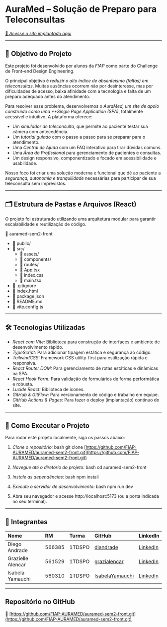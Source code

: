 # AuraMed – Solução de Preparo para Teleconsultas

[🔗 *Acesse o site implantado aqui*](auramed-sem2-front.vercel.app)

---

## 📌 Objetivo do Projeto

Este projeto foi desenvolvido por alunos da *FIAP* como parte do Challenge de Front-end Design Engineering.

O principal objetivo é *reduzir o alto índice de absenteísmo (faltas) em teleconsultas*. Muitas ausências ocorrem não por desinteresse, mas por dificuldades de acesso, baixa afinidade com a tecnologia e falta de um preparo adequado antes do atendimento.

Para resolver esse problema, desenvolvemos o *AuraMed, um site de apoio construído como uma **Single Page Application (SPA)*, totalmente acessível e intuitivo. A plataforma oferece:

-   Um *simulador de teleconsulta*, que permite ao paciente testar sua câmera com antecedência.
-   Um *tutorial guiado* com o passo a passo para se preparar para o atendimento.
-   Uma *Central de Ajuda* com um FAQ interativo para tirar dúvidas comuns.
-   Uma *Área do Profissional* para gerenciamento de pacientes e consultas.
-   Um design responsivo, componentizado e focado em acessibilidade e usabilidade.

Nosso foco foi criar uma solução moderna e funcional que dê ao paciente a *segurança, autonomia e tranquilidade* necessárias para participar de sua teleconsulta sem imprevistos.

---

## 🗂 Estrutura de Pastas e Arquivos (React)

O projeto foi estruturado utilizando uma arquitetura modular para garantir escalabilidade e reutilização de código.

📁 auramed-sem2-front

* 📁 public/
* 📁 src/
   * 📁 assets/ 
   * 📁 components/
   * 📁 routes/
   * 📄 App.tsx
   * 📄 index.css
   * 📄 main.tsx
* 📄 .gitignore
* 📄 index.html
* 📄 package.json 
* 📄 README.md
* 📄 vite.config.ts 

---

## 🛠 Tecnologias Utilizadas

-   *React com Vite:* Biblioteca para construção de interfaces e ambiente de desenvolvimento rápido.
-   *TypeScript:* Para adicionar tipagem estática e segurança ao código.
-   *TailwindCSS:* Framework CSS utility-first para estilização rápida e responsiva.
-   *React Router DOM:* Para gerenciamento de rotas estáticas e dinâmicas na SPA.
-   *React Hook Form:* Para validação de formulários de forma performática e robusta.
-   *Lucide React:* Biblioteca de ícones.
-   *GitHub & GitFlow:* Para versionamento de código e trabalho em equipe.
-   *GitHub Actions & Pages:* Para fazer o deploy (implantação) contínuo do site.

---

## 🚀 Como Executar o Projeto

Para rodar este projeto localmente, siga os passos abaixo:

1.  *Clone o repositório:*
    bash
    git clone [https://github.com/FIAP-AURAMED/auramed-sem2-front.git](https://github.com/FIAP-AURAMED/auramed-sem2-front.git)
    
2.  *Navegue até o diretório do projeto:*
    bash
    cd auramed-sem2-front
    
3.  *Instale as dependências:*
    bash
    npm install
    
4.  *Execute o servidor de desenvolvimento:*
    bash
    npm run dev
    
5.  Abra seu navegador e acesse http://localhost:5173 (ou a porta indicada no seu terminal).

---

## 👥 Integrantes

| Nome | RM | Turma | GitHub | LinkedIn |
| :--- | :--- | :--- | :--- | :--- |
| Diego Andrade | 566385 | 1TDSPO | [diandrade](https://github.com/diandrade) | [LinkedIn](https://www.linkedin.com/in/andradedossantosdiego/?utm_source=share&utm_campaign=share_via&utm_content=profile&utm_medium=android_app) |
| Grazielle Alencar | 561529 | 1TDSPO | [grazialencar](https://github.com/grazialencar) | [LinkedIn](https://www.linkedin.com/in/grazielle-alencar/) |
| Isabela Yamauchi | 560310 | 1TDSPO | [IsabelaYamauchi](https://github.com/IsabelaYamauchi) | [LinkedIn](https://www.linkedin.com/in/isabelayamauchi/) |

---

## Repositório no GitHub

🔗 [https://github.com/FIAP-AURAMED/auramed-sem2-front.git](https://github.com/FIAP-AURAMED/auramed-sem2-front.git) 